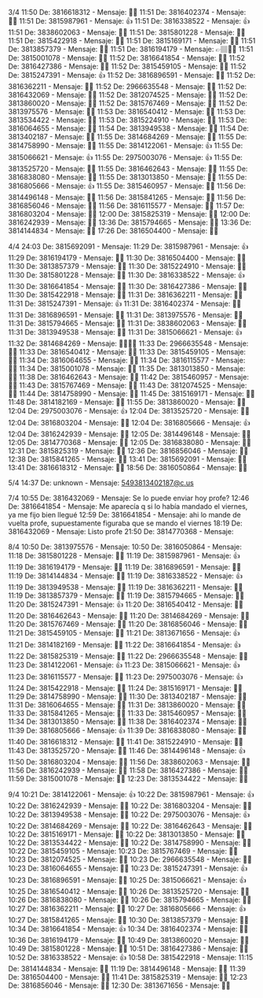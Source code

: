 
3/4
  11:50 De: 3816618312 - Mensaje: 👍🏻
  11:51 De: 3816402374 - Mensaje: 👍🏻
  11:51 De: 3815987961 - Mensaje: 👍
  11:51 De: 3816338522 - Mensaje: 👍
  11:51 De: 3838602063 - Mensaje: 👍🏻
  11:51 De: 3815801228 - Mensaje: 👍🏻
  11:51 De: 3815422918 - Mensaje: 👍🏼
  11:51 De: 3815169171 - Mensaje: 👍🏻
  11:51 De: 3813857379 - Mensaje: 👍🏼
  11:51 De: 3816194179 - Mensaje: 👉🏽👍🏽
  11:51 De: 3815001078 - Mensaje: 👍🏻
  11:52 De: 3816641854 - Mensaje: 👍🏻
  11:52 De: 3816427386 - Mensaje: 👍🏼
  11:52 De: 3815459105 - Mensaje: 👍🏼
  11:52 De: 3815247391 - Mensaje: 👍
  11:52 De: 3816896591 - Mensaje: 👍🏻
  11:52 De: 3816362211 - Mensaje: 👍🏻
  11:52 De: 2966635548 - Mensaje: 👍🏻
  11:52 De: 3816432069 - Mensaje: 👍🏼
  11:52 De: 3812074525 - Mensaje: 👍🏻
  11:52 De: 3813860020 - Mensaje: 👍🏻
  11:52 De: 3815767469 - Mensaje: 👍🏻
  11:52 De: 3813975576 - Mensaje: 👍🏻
  11:53 De: 3816540412 - Mensaje: 👍🏼
  11:53 De: 3813534422 - Mensaje: 👍🏽
  11:53 De: 3815224910 - Mensaje: 👍🏿
  11:53 De: 3816064655 - Mensaje: 👍🏻
  11:54 De: 3813949538 - Mensaje: 👍🏻
  11:54 De: 3813402187 - Mensaje: 👍🏻
  11:55 De: 3814684269 - Mensaje: 👍🏻
  11:55 De: 3814758990 - Mensaje: 👍🏻
  11:55 De: 3814122061 - Mensaje: 👍
  11:55 De: 3815066621 - Mensaje: 👍
  11:55 De: 2975003076 - Mensaje: 👍
  11:55 De: 3813525720 - Mensaje: 👍🏻
  11:55 De: 3816462643 - Mensaje: 👍🏼
  11:55 De: 3816838080 - Mensaje: 👍🏻
  11:55 De: 3813013850 - Mensaje: 👍🏻
  11:55 De: 3816805666 - Mensaje: 👍
  11:55 De: 3815460957 - Mensaje: 👍🏻
  11:56 De: 3814496148 - Mensaje: 👍🏻
  11:56 De: 3815841265 - Mensaje: 👍🏻
  11:56 De: 3816856046 - Mensaje: 👍🏻
  11:56 De: 3816115577 - Mensaje: 👍🏽
  11:57 De: 3816803204 - Mensaje: 👍🏻
  12:00 De: 3815825319 - Mensaje: 👍🏽
  12:00 De: 3816242939 - Mensaje: 👍🏻
  13:36 De: 3815794665 - Mensaje: 👍🏼
  13:36 De: 3814144834 - Mensaje: 👍🏻
  17:26 De: 3816504400 - Mensaje: 👍🏻

4/4
  24:03 De: 3815692091 - Mensaje: 
  11:29 De: 3815987961 - Mensaje: 👍
  11:29 De: 3816194179 - Mensaje: 👍🏽
  11:30 De: 3816504400 - Mensaje: 👍🏻
  11:30 De: 3813857379 - Mensaje: 👍🏼
  11:30 De: 3815224910 - Mensaje: 👍🏿
  11:30 De: 3815801228 - Mensaje: 👍🏻
  11:30 De: 3816338522 - Mensaje: 👍
  11:30 De: 3816641854 - Mensaje: 👍🏽
  11:30 De: 3816427386 - Mensaje: 👍🏼
  11:30 De: 3815422918 - Mensaje: 👍🏼
  11:31 De: 3816362211 - Mensaje: 👍🏻
  11:31 De: 3815247391 - Mensaje: 👍
  11:31 De: 3816402374 - Mensaje: 👍🏻
  11:31 De: 3816896591 - Mensaje: 👍🏻
  11:31 De: 3813975576 - Mensaje: 👍🏻
  11:31 De: 3815794665 - Mensaje: 👍🏼
  11:31 De: 3838602063 - Mensaje: 👍🏻
  11:31 De: 3813949538 - Mensaje: 👍🏻
  11:31 De: 3815066621 - Mensaje: 👍
  11:32 De: 3814684269 - Mensaje: 👍🏻👍🏻
  11:33 De: 2966635548 - Mensaje: 👍🏻
  11:33 De: 3816540412 - Mensaje: 👍🏼
  11:33 De: 3815459105 - Mensaje: 👍🏼
  11:34 De: 3816064655 - Mensaje: 👍🏻
  11:34 De: 3816115577 - Mensaje: 👍🏽
  11:34 De: 3815001078 - Mensaje: 👍🏻
  11:35 De: 3813013850 - Mensaje: 👍🏻
  11:38 De: 3816462643 - Mensaje: 👍🏼
  11:42 De: 3815460957 - Mensaje: 👍🏻
  11:43 De: 3815767469 - Mensaje: 👍🏻
  11:43 De: 3812074525 - Mensaje: 👍🏻
  11:44 De: 3814758990 - Mensaje: 👍🏻
  11:45 De: 3815169171 - Mensaje: 👍🏻
  11:48 De: 3814182169 - Mensaje: 👍🏻
  11:55 De: 3813860020 - Mensaje: 👍🏻
  12:04 De: 2975003076 - Mensaje: 👍
  12:04 De: 3813525720 - Mensaje: 👍🏻
  12:04 De: 3816803204 - Mensaje: 👍🏻
  12:04 De: 3816805666 - Mensaje: 👍
  12:04 De: 3816242939 - Mensaje: 👍🏻
  12:05 De: 3814496148 - Mensaje: 👍🏻
  12:05 De: 3814770368 - Mensaje: 👍🏻
  12:05 De: 3816838080 - Mensaje: 👍🏻
  12:31 De: 3815825319 - Mensaje: 👍🏽
  12:36 De: 3816856046 - Mensaje: 👍🏻
  12:38 De: 3815841265 - Mensaje: 👍🏻
  13:41 De: 3815692091 - Mensaje: 👍🏾
  13:41 De: 3816618312 - Mensaje: 👍🏻
  18:56 De: 3816050864 - Mensaje: 👍🏻

5/4
  14:37 De: unknown - Mensaje: 5493813402187@c.us

7/4
  10:55 De: 3816432069 - Mensaje: Se lo puede enviar hoy profe?
  12:46 De: 3816641854 - Mensaje: Me aparecía q si lo había mandado el viernes, ya me fijo bien llegué
  12:59 De: 3816641854 - Mensaje: ahi lo mande de vuelta profe, supuestamente figuraba que se mando el viernes
  18:19 De: 3816432069 - Mensaje: Listo profe
  21:50 De: 3814770368 - Mensaje: 

8/4
  10:50 De: 3813975576 - Mensaje: 
  10:50 De: 3816050864 - Mensaje: 
  11:18 De: 3815801228 - Mensaje: 👍🏻
  11:19 De: 3815987961 - Mensaje: 👍
  11:19 De: 3816194179 - Mensaje: 👍🏽
  11:19 De: 3816896591 - Mensaje: 👍🏻
  11:19 De: 3814144834 - Mensaje: 👍🏻
  11:19 De: 3816338522 - Mensaje: 👍
  11:19 De: 3813949538 - Mensaje: 👍🏻
  11:19 De: 3816362211 - Mensaje: 👍🏻
  11:19 De: 3813857379 - Mensaje: 👍🏼
  11:19 De: 3815794665 - Mensaje: 👍🏼
  11:20 De: 3815247391 - Mensaje: 👍
  11:20 De: 3816540412 - Mensaje: 👍🏼
  11:20 De: 3816462643 - Mensaje: 👍🏼
  11:20 De: 3814684269 - Mensaje: 👍🏻
  11:20 De: 3815767469 - Mensaje: 👍🏻
  11:20 De: 3816856046 - Mensaje: 👍🏻
  11:21 De: 3815459105 - Mensaje: 👍🏼
  11:21 De: 3813671656 - Mensaje: 👍
  11:21 De: 3814182169 - Mensaje: 👍🏻
  11:22 De: 3816641854 - Mensaje: 👍
  11:22 De: 3815825319 - Mensaje: 👍🏼
  11:22 De: 2966635548 - Mensaje: 👍🏻
  11:23 De: 3814122061 - Mensaje: 👍
  11:23 De: 3815066621 - Mensaje: 👍
  11:23 De: 3816115577 - Mensaje: 👍🏽
  11:23 De: 2975003076 - Mensaje: 👍
  11:24 De: 3815422918 - Mensaje: 👍🏼
  11:24 De: 3815169171 - Mensaje: 👍🏼
  11:29 De: 3814758990 - Mensaje: 👍🏻
  11:30 De: 3813402187 - Mensaje: 👍🏼
  11:31 De: 3816064655 - Mensaje: 👍🏻
  11:31 De: 3813860020 - Mensaje: 👍🏻
  11:33 De: 3815841265 - Mensaje: 👍🏻
  11:33 De: 3815460957 - Mensaje: 👍🏻
  11:34 De: 3813013850 - Mensaje: 👍🏻
  11:38 De: 3816402374 - Mensaje: 👍🏻
  11:39 De: 3816805666 - Mensaje: 👍
  11:39 De: 3816838080 - Mensaje: 👍🏻
  11:40 De: 3816618312 - Mensaje: 👍🏻
  11:41 De: 3815224910 - Mensaje: 👍🏿
  11:43 De: 3813525720 - Mensaje: 👍🏻
  11:46 De: 3814496148 - Mensaje: 👍
  11:50 De: 3816803204 - Mensaje: 👍🏻
  11:56 De: 3838602063 - Mensaje: 👍🏻
  11:56 De: 3816242939 - Mensaje: 👍🏻
  11:58 De: 3816427386 - Mensaje: 👍🏼
  11:59 De: 3815001078 - Mensaje: 👍🏻
  12:23 De: 3813534422 - Mensaje: 👍🏽

9/4
  10:21 De: 3814122061 - Mensaje: 👍
  10:22 De: 3815987961 - Mensaje: 👍
  10:22 De: 3816242939 - Mensaje: 👍🏻
  10:22 De: 3816803204 - Mensaje: 👍🏻
  10:22 De: 3813949538 - Mensaje: 👍🏻
  10:22 De: 2975003076 - Mensaje: 👍
  10:22 De: 3814684269 - Mensaje: 👍🏻
  10:22 De: 3816462643 - Mensaje: 👍🏼
  10:22 De: 3815169171 - Mensaje: 👍🏻
  10:22 De: 3813013850 - Mensaje: 👍🏻
  10:22 De: 3813534422 - Mensaje: 👍🏻
  10:22 De: 3814758990 - Mensaje: 👍🏻
  10:22 De: 3815459105 - Mensaje: 
  10:23 De: 3815767469 - Mensaje: 👍🏻
  10:23 De: 3812074525 - Mensaje: 👍🏻
  10:23 De: 2966635548 - Mensaje: 👍🏻
  10:23 De: 3816064655 - Mensaje: 👍🏻
  10:23 De: 3815247391 - Mensaje: 👍
  10:23 De: 3816896591 - Mensaje: 👍🏻
  10:25 De: 3815066621 - Mensaje: 👍
  10:25 De: 3816540412 - Mensaje: 👍🏼
  10:26 De: 3813525720 - Mensaje: 👍🏻
  10:26 De: 3816838080 - Mensaje: 👍🏻
  10:26 De: 3815794665 - Mensaje: 👍🏼
  10:27 De: 3816362211 - Mensaje: 👍🏻
  10:27 De: 3816805666 - Mensaje: 👍
  10:27 De: 3815841265 - Mensaje: 👍🏻
  10:30 De: 3813857379 - Mensaje: 👍🏼
  10:34 De: 3816641854 - Mensaje: 👍
  10:34 De: 3816402374 - Mensaje: 👍🏻
  10:36 De: 3816194179 - Mensaje: 👍🏽
  10:49 De: 3813860020 - Mensaje: 👍🏻
  10:49 De: 3815801228 - Mensaje: 👍🏻
  10:51 De: 3816427386 - Mensaje: 👍🏼
  10:52 De: 3816338522 - Mensaje: 👍
  10:58 De: 3815422918 - Mensaje: 
  11:15 De: 3814144834 - Mensaje: 👍🏻
  11:19 De: 3814496148 - Mensaje: 👍🏻
  11:39 De: 3816504400 - Mensaje: 👍🏻
  11:41 De: 3815825319 - Mensaje: 👍🏽
  12:23 De: 3816856046 - Mensaje: 👍🏻
  12:30 De: 3813671656 - Mensaje: 👍🏻